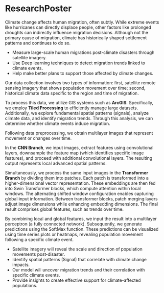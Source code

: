 # ResearchPoster
Climate change affects human migration, often subtly. While extreme events like hurricanes can directly displace people, other factors like prolonged droughts can indirectly influence migration decisions. Although not the primary cause of migration, climate has historically shaped settlement patterns and continues to do so.

- Measure large-scale human migrations post-climate disasters through satellite imagery.
- Use Deep learning techniques to detect migration trends linked to climate events.
- Help make better plans to support those affected by climate changes.

Our data collection involves two types of information: first, satellite remote sensing imagery that shows population movement over time; second, historical climate data specific to the region and time of migration.

To process this data, we utilize GIS systems such as **ArcGIS**. Specifically, we employ **Tiled Processing** to efficiently manage large datasets. Additionally, we explore fundamental spatial patterns (signals), analyze climate data, and identify migration trends. Through this analysis, we can determine whether climate events  induce migration.

Following data preprocessing, we obtain multilayer images that represent movement or changes over time.

In the **CNN Branch**, we input images, extract features using convolutional layers, downsample the feature map (which identifies specific image features), and proceed with additional convolutional layers. The resulting output represents local advanced spatial patterns.

Simultaneously, we process the same input images in the **Transformer Branch** by dividing them into patches. Each patch is transformed into a higher-dimensional vector representation. These embeddings are then fed into Swin Transformer blocks, which compute attention within local windows. The alternating shifted window configuration enables capturing global input information. Between transformer blocks, patch merging layers adjust image dimensions while enhancing embedding dimensions. The final result comprises global features, such as trends over time.

By combining local and global features, we input the result into a multilayer perceptron (a fully connected network). Subsequently, we generate predictions using the SoftMax function. These predictions can be visualized using time series plots or heatmaps, revealing population movement following a specific climate event.

- Satellite imagery will reveal the scale and direction of population movements post-disaster.
- Identify spatial patterns (Signal) that correlate with climate change impacts.
- Our model will uncover migration trends and their correlation with specific climate events.
- Provide insights to create effective support for climate-affected populations.
